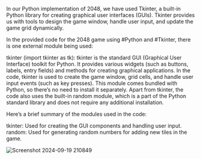 In our Python implementation of 2048, we have used Tkinter, a built-in Python library for creating graphical user interfaces (GUIs). 
Tkinter provides us with tools to design the game window, handle user input, and update the game grid dynamically.

In the provided code for the 2048 game using #Python and #Tkinter, there is one external module being used:

tkinter (import tkinter as tk):
tkinter is the standard GUI (Graphical User Interface) toolkit for Python.
It provides various widgets (such as buttons, labels, entry fields) and methods for creating graphical applications.
In the code, tkinter is used to create the game window, grid cells, and handle user input events (such as key presses).
This module comes bundled with Python, so there’s no need to install it separately.
Apart from tkinter, the code also uses the built-in random module, which is a part of the Python standard library and does not require any additional installation.

Here’s a brief summary of the modules used in the code:

tkinter: Used for creating the GUI components and handling user input.
random: Used for generating random numbers for adding new tiles in the game.


![Screenshot 2024-09-19 210849](https://github.com/user-attachments/assets/9d9f8fa0-ab2a-44c8-ac3c-64ee2ed436f0)


